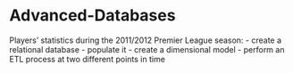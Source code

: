 # Advanced-Databases

Players’ statistics during the 2011/2012 Premier League season:
     - create a relational database
     - populate it
     - create a dimensional model 
     - perform an ETL process at two different points in time
